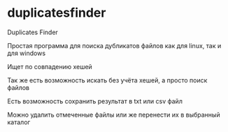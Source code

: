 # duplicatesfinder
Duplicates Finder

Простая программа для поиска дубликатов файлов как для linux, так и для windows

<p>Ищет по совпадению хешей</p>
<p>Так же есть возможность искать без учёта хешей, а просто поиск файлов</p>
<p>Есть возможность сохранить результат в txt или csv файл</p>
<p>Можно удалить отмеченные файлы или же перенести их в выбранный каталог</p>
